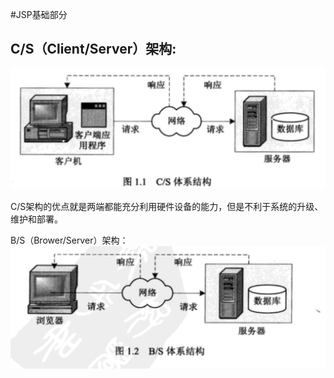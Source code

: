 #JSP基础部分

## C/S（Client/Server）架构:
![](/assets/162D5866-BB8B-43DF-B3F1-D02830F898D1.png)

C/S架构的优点就是两端都能充分利用硬件设备的能力，但是不利于系统的升级、维护和部署。

B/S（Brower/Server）架构：![](/assets/C0D0BD44-9C9E-4591-8E16-E8FF14064BB3.png)


